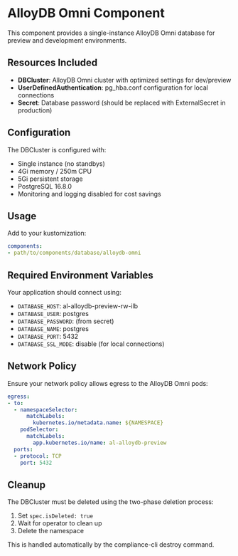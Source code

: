 # AlloyDB Omni Component

This component provides a single-instance AlloyDB Omni database for preview and development environments.

## Resources Included

- **DBCluster**: AlloyDB Omni cluster with optimized settings for dev/preview
- **UserDefinedAuthentication**: pg_hba.conf configuration for local connections
- **Secret**: Database password (should be replaced with ExternalSecret in production)

## Configuration

The DBCluster is configured with:
- Single instance (no standbys)
- 4Gi memory / 250m CPU
- 5Gi persistent storage
- PostgreSQL 16.8.0
- Monitoring and logging disabled for cost savings

## Usage

Add to your kustomization:

```yaml
components:
- path/to/components/database/alloydb-omni
```

## Required Environment Variables

Your application should connect using:
- `DATABASE_HOST`: al-alloydb-preview-rw-ilb
- `DATABASE_USER`: postgres
- `DATABASE_PASSWORD`: (from secret)
- `DATABASE_NAME`: postgres
- `DATABASE_PORT`: 5432
- `DATABASE_SSL_MODE`: disable (for local connections)

## Network Policy

Ensure your network policy allows egress to the AlloyDB Omni pods:

```yaml
egress:
- to:
  - namespaceSelector:
      matchLabels:
        kubernetes.io/metadata.name: ${NAMESPACE}
    podSelector:
      matchLabels:
        app.kubernetes.io/name: al-alloydb-preview
  ports:
  - protocol: TCP
    port: 5432
```

## Cleanup

The DBCluster must be deleted using the two-phase deletion process:
1. Set `spec.isDeleted: true`
2. Wait for operator to clean up
3. Delete the namespace

This is handled automatically by the compliance-cli destroy command.